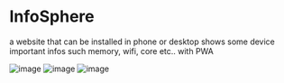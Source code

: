 # InfoSphere
a website that can be installed in phone or desktop shows some device important infos such memory, wifi, core etc.. with PWA

![image](https://github.com/user-attachments/assets/0053855a-4292-40b8-850a-1f3ab486b92a)
![image](https://github.com/user-attachments/assets/7468327d-1e7e-4829-a79e-cbaef1a7dc45)
![image](https://github.com/user-attachments/assets/bb60c5c1-9201-4722-9e9c-54714e78bf76)


